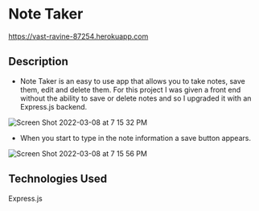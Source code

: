 # Note Taker 

https://vast-ravine-87254.herokuapp.com

## Description
- Note Taker is an easy to use app that allows you to take notes, save them, edit and delete them. For this project I was given a front end without the ability to save or delete notes and so I upgraded it with an Express.js backend.

![Screen Shot 2022-03-08 at 7 15 32 PM](https://user-images.githubusercontent.com/94029792/157348101-2b4b358e-5875-4c9e-8961-2c831c822a69.png)

- When you start to type in the note information a save button appears.

![Screen Shot 2022-03-08 at 7 15 56 PM](https://user-images.githubusercontent.com/94029792/157348161-bc398040-264c-489a-856b-17bc8d1bab4c.png)

## Technologies Used
  Express.js
  
  
  
